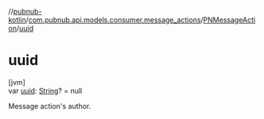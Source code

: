 //[pubnub-kotlin](../../../index.md)/[com.pubnub.api.models.consumer.message_actions](../index.md)/[PNMessageAction](index.md)/[uuid](uuid.md)

# uuid

[jvm]\
var [uuid](uuid.md): [String](https://kotlinlang.org/api/latest/jvm/stdlib/kotlin/-string/index.html)? = null

Message action's author.
